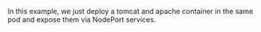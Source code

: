 In this example, we just deploy a tomcat and apache container in the same pod and expose them via  NodePort services.
